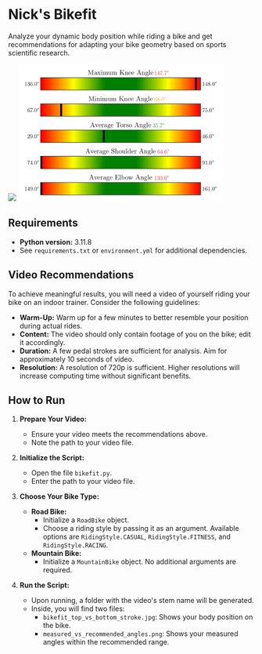 # Nick's Bikefit

Analyze your dynamic body position while riding a bike and get recommendations for adapting your bike geometry based on sports scientific research.

<img src="https://github.com/nstallmann/bikefit/blob/main/example.gif" height="280" /> <img src="https://github.com/nstallmann/bikefit/blob/main/example/measured_vs_recommended_angles.png" height="280" />

## Requirements

- **Python version:** 3.11.8
- See `requirements.txt` or `environment.yml` for additional dependencies.

## Video Recommendations

To achieve meaningful results, you will need a video of yourself riding your bike on an indoor trainer. Consider the following guidelines:

- **Warm-Up:** Warm up for a few minutes to better resemble your position during actual rides.
- **Content:** The video should only contain footage of you on the bike; edit it accordingly.
- **Duration:** A few pedal strokes are sufficient for analysis. Aim for approximately 10 seconds of video.
- **Resolution:** A resolution of 720p is sufficient. Higher resolutions will increase computing time without significant benefits.

## How to Run

1. **Prepare Your Video:**
   - Ensure your video meets the recommendations above.
   - Note the path to your video file.

2. **Initialize the Script:**
   - Open the file `bikefit.py`.
   - Enter the path to your video file.

3. **Choose Your Bike Type:**
   - **Road Bike:**
     - Initialize a `RoadBike` object.
     - Choose a riding style by passing it as an argument. Available options are `RidingStyle.CASUAL`, `RidingStyle.FITNESS`, and `RidingStyle.RACING`.
   - **Mountain Bike:**
     - Initialize a `MountainBike` object. No additional arguments are required.

4. **Run the Script:**
   - Upon running, a folder with the video's stem name will be generated.
   - Inside, you will find two files:
     - `bikefit_top_vs_bottom_stroke.jpg`: Shows your body position on the bike.
     - `measured_vs_recommended_angles.png`: Shows your measured angles within the recommended range.
